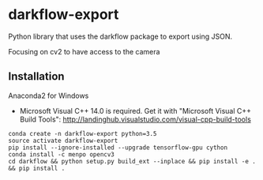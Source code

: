 # darkflow-export

Python library that uses the darkflow package to export using JSON. 

Focusing on cv2 to have access to the camera


## Installation

Anaconda2 for Windows
- Microsoft Visual C++ 14.0 is required. Get it with "Microsoft Visual C++ Build Tools": http://landinghub.visualstudio.com/visual-cpp-build-tools
```{bash}
conda create -n darkflow-export python=3.5
source activate darkflow-export
pip install --ignore-installed --upgrade tensorflow-gpu cython
conda install -c menpo opencv3 
cd darkflow && python setup.py build_ext --inplace && pip install -e . && pip install .
```
